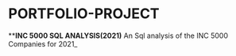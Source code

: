# PORTFOLIO-PROJECT

****INC 5000 SQL ANALYSIS(2021)**
An Sql analysis of the INC 5000 Companies for 2021_

